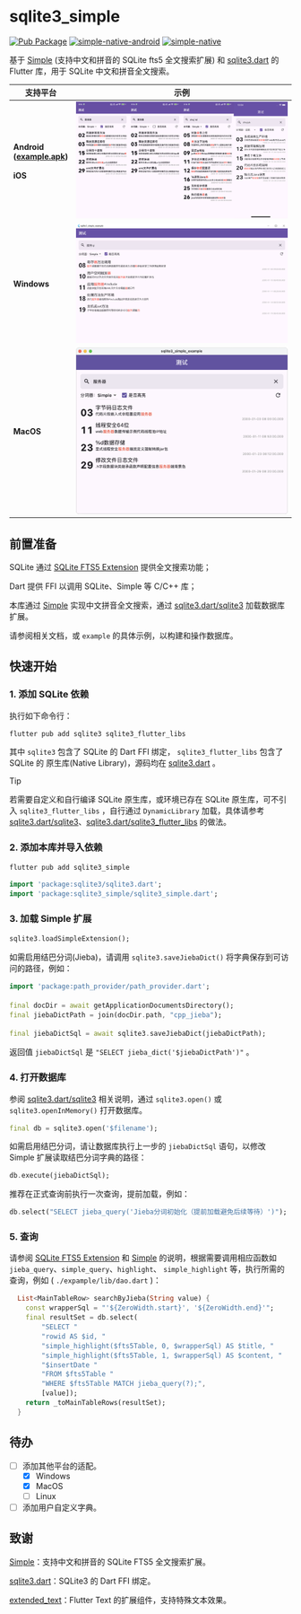 # sqlite3_simple

[![Pub Package](https://img.shields.io/pub/v/sqlite3_simple)](https://pub.dev/packages/sqlite3_simple)  [![simple-native-android](https://img.shields.io/maven-central/v/io.github.sagemik/simple-native-android?label=simple-native-android)](https://central.sonatype.com/artifact/io.github.sagemik/simple-native-android)  [![simple-native](https://img.shields.io/github/actions/workflow/status/SageMik/sqlite3_simple/simple.yml?branch=simple-native&label=simple-native)](https://github.com/SageMik/sqlite3_simple/tree/simple-native)

基于 [Simple](https://github.com/wangfenjin/simple) (支持中文和拼音的 SQLite fts5 全文搜索扩展) 和 [sqlite3.dart](https://github.com/simolus3/sqlite3.dart) 的 Flutter 库，用于 SQLite 中文和拼音全文搜索。

| 支持平台                                                                                                                           | 示例                                            |
| ---------------------------------------------------------------------------------------------------------------------------------- | ----------------------------------------------- |
| **Android<br />([example.apk](https://github.com/SageMik/sqlite3_simple/releases/download/v1.0.1/example.apk))<br /><br />iOS** | ![Android, iOS 示例](img/example-android-ios.jpg) |
| **Windows**                                                                                                                  | ![Windows 示例](img/example-windows.jpg)          |
| **MacOS**                                                                                                                    | ![MacOS 示例](img/example-macos.png)              |

## 前置准备

SQLite 通过 [SQLite FTS5 Extension](https://sqlite.org/fts5.html) 提供全文搜索功能；

Dart 提供 FFI 以调用 SQLite、Simple 等 C/C++ 库；

本库通过 [Simple](https://github.com/wangfenjin/simple) 实现中文拼音全文搜索，通过 [sqlite3.dart/sqlite3](https://github.com/simolus3/sqlite3.dart/tree/main/sqlite3) 加载数据库扩展。

请参阅相关文档，或 `example` 的具体示例，以构建和操作数据库。

## 快速开始

### 1. 添加 SQLite 依赖

执行如下命令行：

```shell
flutter pub add sqlite3 sqlite3_flutter_libs
```

其中 `sqlite3` 包含了 SQLite 的 Dart FFI 绑定， `sqlite3_flutter_libs` 包含了 SQLite 的 原生库(Native Library)，源码均在 [sqlite3.dart](https://github.com/simolus3/sqlite3.dart) 。

> [!TIP]
>
> 若需要自定义和自行编译 SQLite 原生库，或环境已存在 SQLite 原生库，可不引入 `sqlite3_flutter_libs` ，自行通过 `DynamicLibrary` 加载，具体请参考 [sqlite3.dart/sqlite3](https://github.com/simolus3/sqlite3.dart/tree/main/sqlite3#manually-providing-sqlite3-libraries)、[sqlite3.dart/sqlite3_flutter_libs](https://github.com/simolus3/sqlite3.dart/tree/main/sqlite3_flutter_libs) 的做法。

### 2. 添加本库并导入依赖

```shell
flutter pub add sqlite3_simple
```

```dart
import 'package:sqlite3/sqlite3.dart';
import 'package:sqlite3_simple/sqlite3_simple.dart';
```

### 3. 加载 Simple 扩展

```dart
sqlite3.loadSimpleExtension();
```

如需启用结巴分词(Jieba)，请调用 `sqlite3.saveJiebaDict()` 将字典保存到可访问的路径，例如：

```dart
import 'package:path_provider/path_provider.dart';

final docDir = await getApplicationDocumentsDirectory();
final jiebaDictPath = join(docDir.path, "cpp_jieba");

final jiebaDictSql = await sqlite3.saveJiebaDict(jiebaDictPath);
```

返回值 `jiebaDictSql` 是 `"SELECT jieba_dict('$jiebaDictPath')"` 。

### 4. 打开数据库

参阅 [sqlite3.dart/sqlite3](https://github.com/simolus3/sqlite3.dart/tree/main/sqlite3) 相关说明，通过 `sqlite3.open()` 或 `sqlite3.openInMemory()` 打开数据库。

```dart
final db = sqlite3.open('$filename');
```

如需启用结巴分词，请让数据库执行上一步的 `jiebaDictSql` 语句，以修改 Simple 扩展读取结巴分词字典的路径：

```dart
db.execute(jiebaDictSql);
```

推荐在正式查询前执行一次查询，提前加载，例如：

```dart
db.select("SELECT jieba_query('Jieba分词初始化（提前加载避免后续等待）')");
```

### 5. 查询

请参阅 [SQLite FTS5 Extension](https://sqlite.org/fts5.html) 和 [Simple](https://github.com/wangfenjin/simple) 的说明，根据需要调用相应函数如 `jieba_query`、`simple_query`、`highlight`、  `simple_highlight` 等，执行所需的查询，例如 (  `./expample/lib/dao.dart` )：

```dart
  List<MainTableRow> searchByJieba(String value) {
    const wrapperSql = "'${ZeroWidth.start}', '${ZeroWidth.end}'";
    final resultSet = db.select(
        "SELECT "
        "rowid AS $id, "
        "simple_highlight($fts5Table, 0, $wrapperSql) AS $title, "
        "simple_highlight($fts5Table, 1, $wrapperSql) AS $content, "
        "$insertDate "
        "FROM $fts5Table "
        "WHERE $fts5Table MATCH jieba_query(?);",
        [value]);
    return _toMainTableRows(resultSet);
  }
```

## 待办

- [ ] 添加其他平台的适配。
  - [X] Windows
  - [X] MacOS
  - [ ] Linux
- [ ] 添加用户自定义字典。

## 致谢

[Simple](https://github.com/wangfenjin/simple)：支持中文和拼音的 SQLite FTS5 全文搜索扩展。

[sqlite3.dart](https://github.com/simolus3/sqlite3.dart)：SQLite3 的 Dart FFI 绑定。

[extended_text](https://github.com/fluttercandies/extended_text/)：Flutter Text 的扩展组件，支持特殊文本效果。
